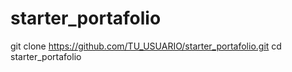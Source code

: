 # starter_portafolio
git clone https://github.com/TU_USUARIO/starter_portafolio.git
cd starter_portafolio
